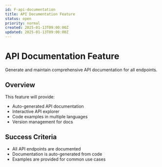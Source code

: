 ```yaml
---
id: F-api-documentation
title: API Documentation Feature
status: open
priority: normal
created: 2025-01-13T09:00:00Z
updated: 2025-01-13T09:00:00Z
---
```


# API Documentation Feature

Generate and maintain comprehensive API documentation for all endpoints.

## Overview

This feature will provide:

- Auto-generated API documentation
- Interactive API explorer
- Code examples in multiple languages
- Version management for docs

## Success Criteria

- All API endpoints are documented
- Documentation is auto-generated from code
- Examples are provided for common use cases

